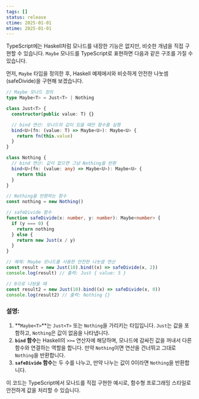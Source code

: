 ```yaml
---
tags: []
status: release
ctime: 2025-01-01
mtime: 2025-01-01
---
```


TypeScript에는 Haskell처럼 모나드를 내장한 기능은 없지만, 비슷한 개념을 직접 구현할 수 있습니다. `Maybe` 모나드를 TypeScript로 표현하면 다음과 같은 구조를 가질 수 있습니다.

먼저, `Maybe` 타입을 정의한 후, Haskell 예제에서와 비슷하게 안전한 나눗셈(safeDivide)을 구현해 보겠습니다.

```typescript
// Maybe 모나드 정의
type Maybe<T> = Just<T> | Nothing

class Just<T> {
  constructor(public value: T) {}

  // bind 연산: 모나드의 값이 있을 때만 함수를 실행
  bind<U>(fn: (value: T) => Maybe<U>): Maybe<U> {
    return fn(this.value)
  }
}

class Nothing {
  // bind 연산: 값이 없으면 그냥 Nothing을 반환
  bind<U>(fn: (value: any) => Maybe<U>): Maybe<U> {
    return this
  }
}

// Nothing을 반환하는 함수
const nothing = new Nothing()

// safeDivide 함수
function safeDivide(x: number, y: number): Maybe<number> {
  if (y === 0) {
    return nothing
  } else {
    return new Just(x / y)
  }
}

// 예제: Maybe 모나드를 사용한 안전한 나눗셈 연산
const result = new Just(10).bind((x) => safeDivide(x, 2))
console.log(result) // 출력: Just { value: 5 }

// 0으로 나눴을 때
const result2 = new Just(10).bind((x) => safeDivide(x, 0))
console.log(result2) // 출력: Nothing {}
```

### 설명:

1. **`Maybe<T>`**는 `Just<T>` 또는 `Nothing`을 가리키는 타입입니다. `Just`는 값을 포함하고, `Nothing`은 값이 없음을 나타냅니다.
2. **`bind` 함수**는 Haskell의 `>>=` 연산자에 해당하며, 모나드에 감싸진 값을 꺼내서 다른 함수와 연결하는 역할을 합니다. 만약 `Nothing`이면 연산을 건너뛰고 그대로 `Nothing`을 반환합니다.
3. **`safeDivide` 함수**는 두 수를 나누고, 만약 나누는 값이 0이라면 `Nothing`을 반환합니다.

이 코드는 TypeScript에서 모나드를 직접 구현한 예시로, 함수형 프로그래밍 스타일로 안전하게 값을 처리할 수 있습니다.
